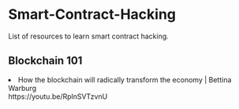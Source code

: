# Smart-Contract-Hacking
List of resources to learn smart contract hacking.



<h2>Blockchain 101</h2>

<li>How the blockchain will radically transform the economy | Bettina Warburg <br> https://youtu.be/RplnSVTzvnU</li>

